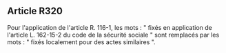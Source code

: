 Article R320
----
Pour l'application de l'article R. 116-1, les mots : " fixés en application de
l'article L. 162-15-2 du code de la sécurité sociale " sont remplacés par les
mots : " fixés localement pour des actes similaires ".

